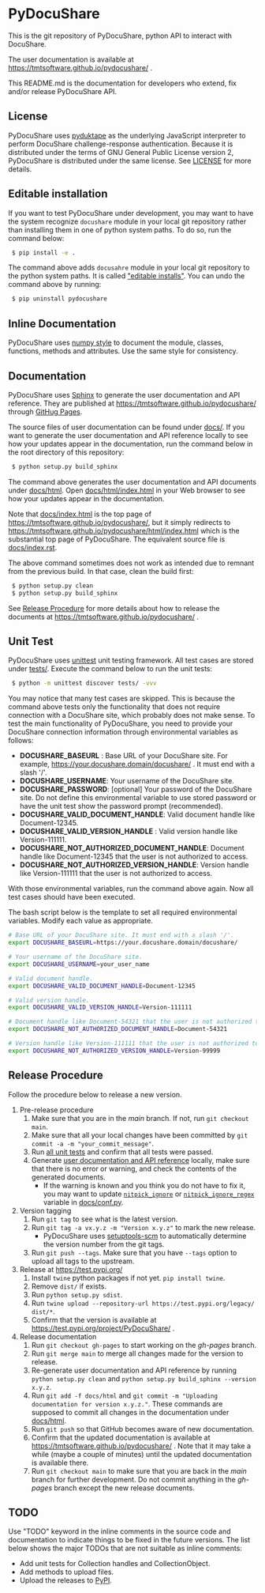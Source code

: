 # PyDocuShare

This is the git repository of PyDocuShare, python API to interact with DocuShare.

The user documentation is available at https://tmtsoftware.github.io/pydocushare/ .

This README.md is the documentation for developers who extend, fix and/or release PyDocuShare API.

## License

PyDocuShare uses [pyduktape](https://github.com/stefano/pyduktape) as the underlying JavaScript interpreter to perform DocuShare challenge-response authentication. Because it is distributed under the terms of GNU General Public License version 2, PyDocuShare is distributed under the same license. See [LICENSE](LICENSE) for more details.

## Editable installation

If you want to test PyDocuShare under development, you may want to have the system recognize `docushare` module in your local git repository rather than installing them in one of python system paths. To do so, run the command below:

```bash
 $ pip install -e .
```

The command above adds `docusahre` module in your local git repository to the python system paths. It is called ["editable installs"](https://pip.pypa.io/en/stable/topics/local-project-installs/#editable-installs). You can undo the command above by running:

```bash
 $ pip uninstall pydocushare
```

## Inline Documentation

PyDocuShare uses [numpy style](https://numpydoc.readthedocs.io/en/latest/format.html#docstring-standard) to document the module, classes, functions, methods and attributes. Use the same style for consistency.

## Documentation

PyDocuShare uses [Sphinx](https://www.sphinx-doc.org/) to generate the user documentation and API reference. They are published at https://tmtsoftware.github.io/pydocushare/ through [GitHug Pages](https://pages.github.com/).

The source files of user documentation can be found under [docs/](docs/). If you want to generate the user documentation and API reference locally to see how your updates appear in the documentation, run the command below in the root directory of this repository:

```bash
 $ python setup.py build_sphinx
```

The command above generates the user documentation and API documents under [docs/html](docs/html/). Open [docs/html/index.html](docs/html/index.html) in your Web browser to see how your updates appear in the documentation.

Note that [docs/index.html](docs/index.html) is the top page of https://tmtsoftware.github.io/pydocushare/, but it simply redirects to https://tmtsoftware.github.io/pydocushare/html/index.html which is the substantial top page of PyDocuShare. The equivalent source file is [docs/index.rst](docs/index.rst).

The above command sometimes does not work as intended due to remnant from the previous build. In that case, clean the build first:

```bash
 $ python setup.py clean
 $ python setup.py build_sphinx
```

See [Release Procedure](#release-procedure) for more details about how to release the documents at https://tmtsoftware.github.io/pydocushare/ .

## Unit Test

PyDocuShare uses [unittest](https://docs.python.org/3/library/unittest.html) unit testing framework. All test cases are stored under [tests/](tests/). Execute the command below to run the unit tests:

```bash
 $ python -m unittest discover tests/ -vvv
```

You may notice that many test cases are skipped. This is because the command above tests only the functionality that does not require connection with a DocuShare site, which probably does not make sense. To test the main functionality of PyDocuShare, you need to provide your DocuShare connection information through environmental variables as follows:

 * **DOCUSHARE_BASEURL** : Base URL of your DocuShare site. For example, https://your.docushare.domain/docushare/ . It must end with a slash '/'.
 * **DOCUSHARE_USERNAME**: Your username of the DocuShare site.
 * **DOCUSHARE_PASSWORD**: [optional] Your password of the DocuShare site. Do not define this environmental variable to use stored password or have the unit test show the password prompt (recommended).
 * **DOCUSHARE_VALID_DOCUMENT_HANDLE**: Valid document handle like Document-12345.
 * **DOCUSHARE_VALID_VERSION_HANDLE** : Valid version handle like Version-111111.
 * **DOCUSHARE_NOT_AUTHORIZED_DOCUMENT_HANDLE**: Document handle like Document-12345 that the user is not authorized to access.
 * **DOCUSHARE_NOT_AUTHORIZED_VERSION_HANDLE**: Version handle like Version-111111 that the user is not authorized to access.

With those environmental variables, run the command above again. Now all test cases should have been executed.

The bash script below is the template to set all required environmental variables. Modify each value as appropriate.

```bash
# Base URL of your DocuShare site. It must end with a slash '/'.
export DOCUSHARE_BASEURL=https://your.docushare.domain/docushare/

# Your username of the DocuShare site.
export DOCUSHARE_USERNAME=your_user_name

# Valid document handle.
export DOCUSHARE_VALID_DOCUMENT_HANDLE=Document-12345

# Valid version handle.
export DOCUSHARE_VALID_VERSION_HANDLE=Version-111111

# Document handle like Document-54321 that the user is not authorized to access.
export DOCUSHARE_NOT_AUTHORIZED_DOCUMENT_HANDLE=Document-54321

# Version handle like Version-111111 that the user is not authorized to access.
export DOCUSHARE_NOT_AUTHORIZED_VERSION_HANDLE=Version-99999
```

## Release Procedure

Follow the procedure below to release a new version.

 1. Pre-release procedure
    1. Make sure that you are in the _main_ branch. If not, run `git checkout main`.
    2. Make sure that all your local changes have been committed by `git commit -a -m "your_commit_message"`.
    3. Run [all unit tests](#unit-test) and confirm that all tests were passed.
    4. Generate [user documentation and API reference](#documentation) locally, make sure that there is no error or warning, and check the contents of the generated documents.
       * If the warning is known and you think you do not have to fix it, you may want to update [`nitpick_ignore`](https://www.sphinx-doc.org/en/master/usage/configuration.html?highlight=nitpick_ignore#confval-nitpick_ignore) or [`nitpick_ignore_regex`](https://www.sphinx-doc.org/en/master/usage/configuration.html?highlight=nitpick_ignore#confval-nitpick_ignore_regex) variable in [docs/conf.py](docs/conf.py). 
 2. Version tagging
    1. Run `git tag` to see what is the latest version.
    2. Run `git tag -a vx.y.z -m "Version x.y.z"` to mark the new release.
       * PyDocuShare uses [setuptools-scm](https://pypi.org/project/setuptools-scm/) to automatically determine the version number from the git tags.
    3. Run `git push --tags`. Make sure that you have `--tags` option to upload all tags to the upstream.
 3. Release at https://test.pypi.org/
    1. Install `twine` python packages if not yet. `pip install twine`.
    2. Remove `dist/` if exists.
    3. Run `python setup.py sdist`.
    4. Run `twine upload --repository-url https://test.pypi.org/legacy/ dist/*`.
    5. Confirm that the version is available at https://test.pypi.org/project/PyDocuShare/ .
 4. Release documentation
    1. Run `git checkout gh-pages` to start working on the _gh-pages_ branch.
    2. Run `git merge main` to merge all changes made for the version to release.
    3. Re-generate user documentation and API reference by running `python setup.py clean` and `python setup.py build_sphinx --version x.y.z`.
    4. Run `git add -f docs/html` and `git commit -m "Uploading documentation for version x.y.z."`. These commands are supposed to commit all changes in the documentation under [docs/html](docs/html).
    5. Run `git push` so that GitHub becomes aware of new documentation.
    6. Confirm that the updated documentation is available at https://tmtsoftware.github.io/pydocushare/ . Note that it may take a while (maybe a couple of minutes) until the updated documentation is available there.
    7. Run `git checkout main` to make sure that you are back in the _main_ branch for further development. Do not commit anything  in the _gh-pages_ branch except the new release documents.


## TODO

Use "TODO" keyword in the inline comments in the source code and documentation to indicate things to be fixed in the future versions. The list below shows the major TODOs that are not suitable as inline comments:

 * Add unit tests for Collection handles and CollectionObject.
 * Add methods to upload files.
 * Upload the releases to [PyPI](https://pypi.org/).
